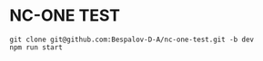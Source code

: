 # NC-ONE TEST   
  
```git clone git@github.com:Bespalov-D-A/nc-one-test.git -b dev```  
```npm run start```  
